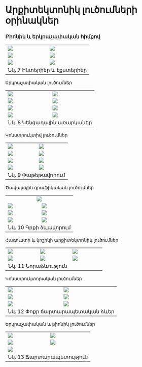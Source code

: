 <style>
td, th {
   border: none!important;
}
</style>

# Արքիտեկտոնիկ լուծումների օրինակներ
### Բիոնիկ և երկրաչափական հիմքով

<table width="100%">
  <tr>
    <td width="50%"><img src="images/5.1.png"></td>
    <td width="50%"><img src="images/5.2.png"></td>
  </tr>
  <tr>
    <td><img src="images/5.3.png"></td>
    <td><img src="images/5.4.png"></td>
  </tr>
  <tr>
    <td><img src="images/5.5.png"></td>
    <td><img src="images/5.6.png"></td>
  </tr>
  <tr>
    <td align="middle" colspan="2" >Նկ. 7 Ինտերիեր և էքստերիեր</td>
  </tr>
 </table>

Երկրաչափական լուծումներ

<table width="100%">
  <tr>
    <td width="50%"><img src="images/5.7.png"></td>
    <td width="50%"><img src="images/5.8.png"></td>
  </tr>
  <tr>
    <td><img src="images/5.9.png"></td>
    <td><img src="images/5.10.png"></td>
  </tr>
  <tr>
    <td><img src="images/5.11.png"></td>
    <td><img src="images/5.12.png"></td>
  </tr>
  <tr>
    <td><img src="images/5.13.png"></td>
    <td><img src="images/5.14.png"></td>
  </tr>
  <tr>
    <td align="middle" colspan="2" >Նկ. 8 Կենցաղային առարկաներ</td>
  </tr>
 </table>

Կոնստրուկտիվ լուծումներ

<table width="100%">
  <tr>
    <td width="50%"><img src="images/5.15.png"></td>
    <td width="50%"><img src="images/5.16.png"></td>
  </tr>
  <tr>
    <td><img src="images/5.17.png"></td>
    <td><img src="images/5.18.png"></td>
  </tr>
  <tr>
    <td><img src="images/5.19.png"></td>
    <td><img src="images/5.20.png"></td>
  </tr>
  <tr>
    <td><img src="images/5.21.png"></td>
    <td><img src="images/5.22.png"></td>
  </tr>
  <tr>
    <td align="middle" colspan="2" >Նկ. 9 Փաթեթավորում</td>
  </tr>
 </table>

Ծավալային գրա‎ֆիկական լուծումներ

<table width="100%">
  <tr>
    <td  width="100%" align="middle" colspan="2" ><img src="images/5.23.png"></td>
  </tr>
  <tr>
    <td width="50%"><img src="images/5.24.png"></td>
    <td width="50%"><img src="images/5.25.png"></td>
  </tr>
  <tr>
    <td><img src="images/5.26.png"></td>
    <td><img src="images/5.27.png"></td>
  </tr>
  <tr>
    <td><img src="images/5.28.png"></td>
    <td><img src="images/5.29.png"></td>
  </tr>
  <tr>
    <td align="middle" colspan="2" >Նկ. 10 Գրքի ձևավորում</td>
  </tr>
 </table>

Հագուստի և կոշիկի արքիտեկտոնիկ լուծումներ

<table width="100%">
  <tr>
    <td width="33%"><img src="images/5.30.png"></td>
    <td width="33%"><img src="images/5.31.png"></td>
    <td width="33%"><img src="images/5.32.png"></td>
  </tr>
  <tr>
    <td width="33%"><img src="images/5.35.png"></td>
    <td width="33%"><img src="images/5.36.png"></td>
    <td width="33%"><img src="images/5.37.png"></td>
  </tr>
  <tr>
    <td align="middle" colspan="2" >Նկ. 11 Նորաձևություն</td>
  </tr>
 </table>

Կոնստրուկտորական լուծումներ

<table width="100%">
  <tr>
    <td width="50%"><img src="images/5.38.png"></td>
    <td width="50%"><img src="images/5.39.png"></td>
  </tr>
  <tr>
    <td width="50%"><img src="images/5.40.png"></td>
    <td width="50%"><img src="images/5.41.png"></td>
  </tr>
  <tr>
    <td width="50%"><img src="images/5.42.png"></td>
    <td width="50%"><img src="images/5.43.png"></td>
  </tr>
  <tr>
    <td align="middle" colspan="2" >Նկ. 12 Փոքր ճարտարապետական ձևեր</td>
  </tr>
 </table>

Երկրաչափական և բիոնիկ լուծումներ

<table width="100%">
  <tr>
    <td width="50%"><img src="images/5.46.png"></td>
    <td width="50%"><img src="images/5.47.png"></td>
  </tr>
  <tr>
    <td width="50%"><img src="images/5.48.png"></td>
    <td width="50%"><img src="images/5.49.png"></td>
  </tr>
  <tr>
    <td width="100%" colspan=2><img src="images/5.50.png"></td>
  </tr>
  <tr>
    <td align="middle" colspan="2" >Նկ. 13 Ճարտարապետություն</td>
  </tr>
 </table>